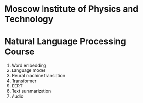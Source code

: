 # Moscow Institute of Physics and Technology 
# Natural Language Processing Course

1. Word embedding
2. Language model
3. Neural machine translation
4. Transformer
5. BERT
6. Text summarization
7. Audio
